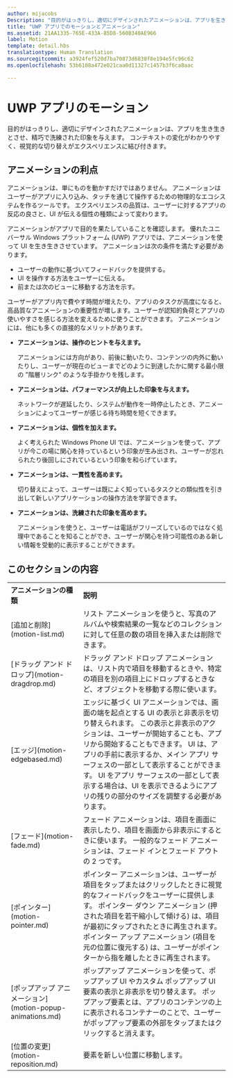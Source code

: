 ```yaml
---
author: mijacobs
Description: "目的がはっきりし、適切にデザインされたアニメーションは、アプリを生き生きとさせ、精巧で洗練された印象を与えます。 コンテキストの変化がわかりやすく、視覚的な切り替えがエクスペリエンスに結び付きます。"
title: "UWP アプリでのモーションとアニメーション"
ms.assetid: 21AA1335-765E-433A-85D8-560B340AE966
label: Motion
template: detail.hbs
translationtype: Human Translation
ms.sourcegitcommit: a3924fef520d7ba70873d6838f8e194e5fc96c62
ms.openlocfilehash: 53b6108a472e021caa0d11327c1457b3f6ca8aac

---
```


# <a name="motion-for-uwp-apps"></a>UWP アプリのモーション

<link rel="stylesheet" href="https://az835927.vo.msecnd.net/sites/uwp/Resources/css/custom.css">

目的がはっきりし、適切にデザインされたアニメーションは、アプリを生き生きとさせ、精巧で洗練された印象を与えます。 コンテキストの変化がわかりやすく、視覚的な切り替えがエクスペリエンスに結び付きます。

## <a name="benefits-of-animation"></a>アニメーションの利点


アニメーションは、単にものを動かすだけではありません。 アニメーションはユーザーがアプリに入り込み、タッチを通じて操作するための物理的なエコシステムを作るツールです。 エクスペリエンスの品質は、ユーザーに対するアプリの反応の良さと、UI が伝える個性の種類によって変わります。

アニメーションがアプリで目的を果たしていることを確認します。 優れたユニバーサル Windows プラットフォーム (UWP) アプリでは、アニメーションを使って UI を生き生きさせています。 アニメーションは次の条件を満たす必要があります。

-   ユーザーの動作に基づいてフィードバックを提供する。
-   UI を操作する方法をユーザーに伝える。
-   前または次のビューに移動する方法を示す。

ユーザーがアプリ内で費やす時間が増えたり、アプリのタスクが高度になると、高品質なアニメーションの重要性が増します。ユーザーが認知的負荷とアプリの使いやすさを感じる方法を変えるために使うことができます。 アニメーションには、他にも多くの直接的なメリットがあります。

-   **アニメーションは、操作のヒントを与えます。**

    アニメーションには方向があり、前後に動いたり、コンテンツの内外に動いたりし、ユーザーが現在のビューまでどのように到達したかに関する最小限の "階層リンク" のような手掛かりを残します。

-   **アニメーションは、パフォーマンスが向上した印象を与えます。**

    ネットワークが遅延したり、システムが動作を一時停止したとき、アニメーションによってユーザーが感じる待ち時間を短くできます。

-   **アニメーションは、個性を加えます。**

    よく考えられた Windows Phone UI では、アニメーションを使って、アプリが今この場に関心を持っているという印象が生み出され、ユーザーが忘れられたり後回しにされているという印象を和らげています。

-   **アニメーションは、一貫性を高めます。**

    切り替えによって、ユーザーは既によく知っているタスクとの類似性を引き出して新しいアプリケーションの操作方法を学習できます。

-   **アニメーションは、洗練された印象を高めます。**

    アニメーションを使うと、ユーザーは電話がフリーズしているのではなく処理中であることを知ることができ、ユーザーが関心を持つ可能性のある新しい情報を受動的に表示することができます。

<h2>このセクションの内容</h2>

<table>
<tr>
<th align="left">アニメーションの種類</th>
<th align="left">説明</th>
</tr>
    <tr>
        <td>[追加と削除](motion-list.md)
        </td>
        <td>リスト アニメーションを使うと、写真のアルバムや検索結果の一覧などのコレクションに対して任意の数の項目を挿入または削除できます。
        </td>
    </tr>
    <tr>
        <td>[ドラッグ アンド ドロップ](motion-dragdrop.md)
        </td>
        <td>ドラッグ アンド ドロップ アニメーションは、リスト内で項目を移動するときや、特定の項目を別の項目上にドロップするときなど、オブジェクトを移動する際に使います。
        </td>
    </tr>
    <tr>
        <td>[エッジ](motion-edgebased.md)
        </td>
        <td>エッジに基づく UI アニメーションでは、画面の端を起点とする UI の表示と非表示を切り替えられます。 この表示と非表示のアクションは、ユーザーが開始することも、アプリから開始することもできます。 UI は、アプリの手前に表示するか、メイン アプリ サーフェスの一部として表示することができます。 UI をアプリ サーフェスの一部として表示する場合は、UI を表示できるようにアプリの残りの部分のサイズを調整する必要があります。
        </td>
    </tr>   
    <tr>
        <td>[フェード](motion-fade.md)
        </td>
        <td>フェード アニメーションは、項目を画面に表示したり、項目を画面から非表示にするときに使います。 一般的なフェード アニメーションは、フェード インとフェード アウトの 2 つです。
        </td>
    </tr>   
    <tr>
        <td>[ポインター](motion-pointer.md)
        </td>
        <td>ポインター アニメーションは、ユーザーが項目をタップまたはクリックしたときに視覚的なフィードバックをユーザーに提供します。 ポインター ダウン アニメーション (押された項目を若干縮小して傾ける) は、項目が最初にタップされたときに再生されます。 ポインター アップ アニメーション (項目を元の位置に復元する) は、ユーザーがポインターから指を離したときに再生されます。
        </td>
    </tr>   
    <tr>
        <td>[ポップアップ アニメーション](motion-popup-animations.md)
        </td>
        <td>ポップアップ アニメーションを使って、ポップアップ UI やカスタム ポップアップ UI 要素の表示と非表示を切り替えます。 ポップアップ要素とは、アプリのコンテンツの上に表示されるコンテナーのことで、ユーザーがポップアップ要素の外部をタップまたはクリックすると消えます。
        </td>
    </tr>     
    <tr>
        <td>[位置の変更](motion-reposition.md)
        </td>
        <td>要素を新しい位置に移動します。
        </td>
    </tr>
</table>

 

 

 



<!--HONumber=Dec16_HO2-->



